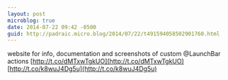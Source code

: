 ```yaml
---
layout: post
microblog: true
date: 2014-07-22 09:42 -0500
guid: http://padraic.micro.blog/2014/07/22/t491594058502901760.html
---
```

website for info, documentation and screenshots of custom @LaunchBar actions [http://t.co/dMTxwTgkUO](http://t.co/dMTxwTgkUO) [http://t.co/k8wuJ4Dg5u](http://t.co/k8wuJ4Dg5u)
